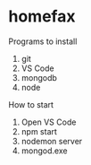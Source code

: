 # homefax

Programs to install
1. git
2. VS Code
3. mongodb
4. node

How to start
1. Open VS Code
2. npm start
3. nodemon server
4. mongod.exe

